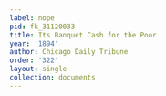 ```yaml
---
label: nope
pid: fk_31120033
title: Its Banquet Cash for the Poor
year: '1894'
author: Chicago Daily Tribune
order: '322'
layout: single
collection: documents
---
```

